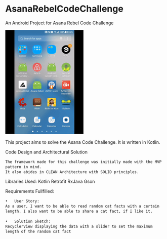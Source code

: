 # AsanaRebelCodeChallenge
An Android Project for Asana Rebel Code Challenge

<img src="/assets/sample.gif" width="49%">

This project aims to solve the Asana Code Challenge. It is written in Kotlin. 

Code Design and Architectural Solution

	The framework made for this challenge was initially made with the MVP pattern in mind. 
  	It also abides in CLEAN Architecture with SOLID principles.
  
Libraries Used:
	  Kotlin
	  Retrofit
	  RxJava
	  Gson
	
Requirements Fullfilled:
	
	•	User Story:
  	As a user, I want to be able to read random cat facts with a certain length. I also want to be able to share a cat fact, if I like it.

	•	Solution Sketch:
  	RecyclerView displaying the data with a slider to set the maximum length of the random cat fact
